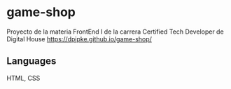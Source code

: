# game-shop


Proyecto de la materia FrontEnd I de la carrera Certified Tech Developer de Digital House
 https://dpipke.github.io/game-shop/

## Languages
HTML, CSS
